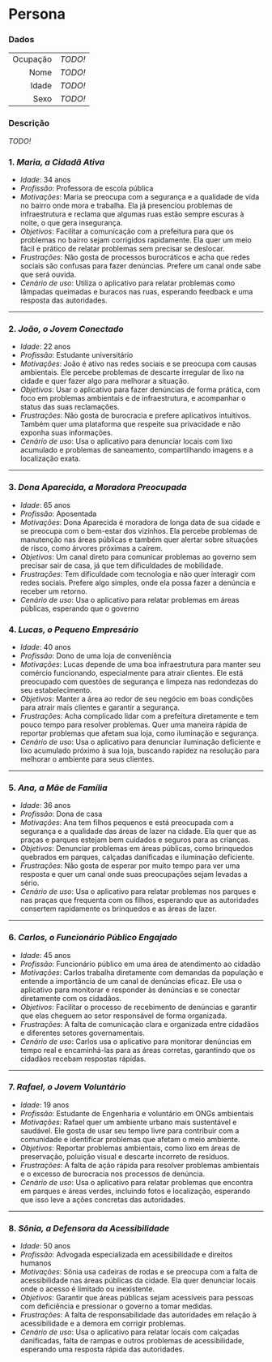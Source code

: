 # Persona

### Dados

|        |                    |
|-------:|--------------------|
|Ocupação|*TODO!*             |
|Nome    |*TODO!*             |
|Idade   |*TODO!*             |
|Sexo    |*TODO!*             |

### Descrição

*TODO!*


### 1. *Maria, a Cidadã Ativa*
   - *Idade*: 34 anos
   - *Profissão*: Professora de escola pública
   - *Motivações*: Maria se preocupa com a segurança e a qualidade de vida no bairro onde mora e trabalha. Ela já presenciou problemas de infraestrutura e reclama que algumas ruas estão sempre escuras à noite, o que gera insegurança.
   - *Objetivos*: Facilitar a comunicação com a prefeitura para que os problemas no bairro sejam corrigidos rapidamente. Ela quer um meio fácil e prático de relatar problemas sem precisar se deslocar.
   - *Frustrações*: Não gosta de processos burocráticos e acha que redes sociais são confusas para fazer denúncias. Prefere um canal onde sabe que será ouvida.
   - *Cenário de uso*: Utiliza o aplicativo para relatar problemas como lâmpadas queimadas e buracos nas ruas, esperando feedback e uma resposta das autoridades.

---

### 2. *João, o Jovem Conectado*
   - *Idade*: 22 anos
   - *Profissão*: Estudante universitário
   - *Motivações*: João é ativo nas redes sociais e se preocupa com causas ambientais. Ele percebe problemas de descarte irregular de lixo na cidade e quer fazer algo para melhorar a situação.
   - *Objetivos*: Usar o aplicativo para fazer denúncias de forma prática, com foco em problemas ambientais e de infraestrutura, e acompanhar o status das suas reclamações.
   - *Frustrações*: Não gosta de burocracia e prefere aplicativos intuitivos. Também quer uma plataforma que respeite sua privacidade e não exponha suas informações.
   - *Cenário de uso*: Usa o aplicativo para denunciar locais com lixo acumulado e problemas de saneamento, compartilhando imagens e a localização exata.

---

### 3. *Dona Aparecida, a Moradora Preocupada*
   - *Idade*: 65 anos
   - *Profissão*: Aposentada
   - *Motivações*: Dona Aparecida é moradora de longa data de sua cidade e se preocupa com o bem-estar dos vizinhos. Ela percebe problemas de manutenção nas áreas públicas e também quer alertar sobre situações de risco, como árvores próximas a caírem.
   - *Objetivos*: Um canal direto para comunicar problemas ao governo sem precisar sair de casa, já que tem dificuldades de mobilidade.
   - *Frustrações*: Tem dificuldade com tecnologia e não quer interagir com redes sociais. Prefere algo simples, onde ela possa fazer a denúncia e receber um retorno.
   - *Cenário de uso*: Usa o aplicativo para relatar problemas em áreas públicas, esperando que o governo 

### 4. *Lucas, o Pequeno Empresário*
   - *Idade*: 40 anos
   - *Profissão*: Dono de uma loja de conveniência
   - *Motivações*: Lucas depende de uma boa infraestrutura para manter seu comércio funcionando, especialmente para atrair clientes. Ele está preocupado com questões de segurança e limpeza nas redondezas do seu estabelecimento.
   - *Objetivos*: Manter a área ao redor de seu negócio em boas condições para atrair mais clientes e garantir a segurança.
   - *Frustrações*: Acha complicado lidar com a prefeitura diretamente e tem pouco tempo para resolver problemas. Quer uma maneira rápida de reportar problemas que afetam sua loja, como iluminação e segurança.
   - *Cenário de uso*: Usa o aplicativo para denunciar iluminação deficiente e lixo acumulado próximo à sua loja, buscando rapidez na resolução para melhorar o ambiente para seus clientes.

---

### 5. *Ana, a Mãe de Família*
   - *Idade*: 36 anos
   - *Profissão*: Dona de casa
   - *Motivações*: Ana tem filhos pequenos e está preocupada com a segurança e a qualidade das áreas de lazer na cidade. Ela quer que as praças e parques estejam bem cuidados e seguros para as crianças.
   - *Objetivos*: Denunciar problemas em áreas públicas, como brinquedos quebrados em parques, calçadas danificadas e iluminação deficiente.
   - *Frustrações*: Não gosta de esperar por muito tempo para ver uma resposta e quer um canal onde suas preocupações sejam levadas a sério.
   - *Cenário de uso*: Usa o aplicativo para relatar problemas nos parques e nas praças que frequenta com os filhos, esperando que as autoridades consertem rapidamente os brinquedos e as áreas de lazer.

---

### 6. *Carlos, o Funcionário Público Engajado*
   - *Idade*: 45 anos
   - *Profissão*: Funcionário público em uma área de atendimento ao cidadão
   - *Motivações*: Carlos trabalha diretamente com demandas da população e entende a importância de um canal de denúncias eficaz. Ele usa o aplicativo para monitorar e responder às denúncias e se conectar diretamente com os cidadãos.
   - *Objetivos*: Facilitar o processo de recebimento de denúncias e garantir que elas cheguem ao setor responsável de forma organizada.
   - *Frustrações*: A falta de comunicação clara e organizada entre cidadãos e diferentes setores governamentais.
   - *Cenário de uso*: Carlos usa o aplicativo para monitorar denúncias em tempo real e encaminhá-las para as áreas corretas, garantindo que os cidadãos recebam respostas rápidas.

---

### 7. *Rafael, o Jovem Voluntário*
   - *Idade*: 19 anos
   - *Profissão*: Estudante de Engenharia e voluntário em ONGs ambientais
   - *Motivações*: Rafael quer um ambiente urbano mais sustentável e saudável. Ele gosta de usar seu tempo livre para contribuir com a comunidade e identificar problemas que afetam o meio ambiente.
   - *Objetivos*: Reportar problemas ambientais, como lixo em áreas de preservação, poluição visual e descarte incorreto de resíduos.
   - *Frustrações*: A falta de ação rápida para resolver problemas ambientais e o excesso de burocracia nos processos de denúncia.
   - *Cenário de uso*: Usa o aplicativo para relatar problemas que encontra em parques e áreas verdes, incluindo fotos e localização, esperando que isso leve a ações concretas das autoridades.

---

### 8. *Sônia, a Defensora da Acessibilidade*
   - *Idade*: 50 anos
   - *Profissão*: Advogada especializada em acessibilidade e direitos humanos
   - *Motivações*: Sônia usa cadeiras de rodas e se preocupa com a falta de acessibilidade nas áreas públicas da cidade. Ela quer denunciar locais onde o acesso é limitado ou inexistente.
   - *Objetivos*: Garantir que áreas públicas sejam acessíveis para pessoas com deficiência e pressionar o governo a tomar medidas.
   - *Frustrações*: A falta de responsabilidade das autoridades em relação à acessibilidade e a demora em corrigir problemas.
   - *Cenário de uso*: Usa o aplicativo para relatar locais com calçadas danificadas, falta de rampas e outros problemas de acessibilidade, esperando uma resposta rápida das autoridades.

